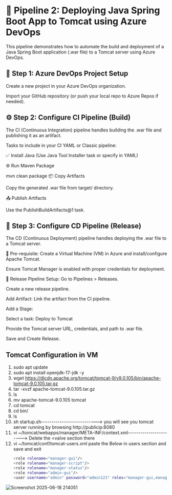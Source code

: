 # 🚀 Pipeline 2: Deploying Java Spring Boot App to Tomcat using Azure DevOps
This pipeline demonstrates how to automate the build and deployment of a Java Spring Boot application (.war file) to a Tomcat server using Azure DevOps.

## 📁 Step 1: Azure DevOps Project Setup
Create a new project in your Azure DevOps organization.

Import your GitHub repository (or push your local repo to Azure Repos if needed).

## ⚙️ Step 2: Configure CI Pipeline (Build)
The CI (Continuous Integration) pipeline handles building the .war file and publishing it as an artifact.

Tasks to include in your CI YAML or Classic pipeline:

✅ Install Java (Use Java Tool Installer task or specify in YAML)

⚙️ Run Maven Package

mvn clean package
📦 Copy Artifacts

Copy the generated .war file from target/ directory.

📤 Publish Artifacts

Use the PublishBuildArtifacts@1 task.

## 🚀 Step 3: Configure CD Pipeline (Release)
The CD (Continuous Deployment) pipeline handles deploying the .war file to a Tomcat server.

🔧 Pre-requisite:
Create a Virtual Machine (VM) in Azure and install/configure Apache Tomcat.

Ensure Tomcat Manager is enabled with proper credentials for deployment.

🎯 Release Pipeline Setup:
Go to Pipelines > Releases.

Create a new release pipeline.

Add Artifact: Link the artifact from the CI pipeline.

Add a Stage:

Select a task: Deploy to Tomcat

Provide the Tomcat server URL, credentials, and path to .war file.

Save and Create Release.

## Tomcat Configuration in VM
1. sudo apt update
2. sudo apt install openjdk-17-jdk -y
3. wget https://dlcdn.apache.org/tomcat/tomcat-9/v9.0.105/bin/apache-tomcat-9.0.105.tar.gz
4. tar -xvzf apache-tomcat-9.0.105.tar.gz
5. ls
6. mv apache-tomcat-9.0.105 tomcat
7. cd tomcat
8. cd bin/
9. ls
10. sh startup.sh---------------------------> you will see you tomcat server running by browsing http://publicip:8080
11. vi ~/tomcat/webapps/manager/META-INF/context.xml-----------------------> Delete the <valve section there 
12. vi ~/tomcat/conf/tomcat-users.xml paste the Below in users section and save and exit
    ```bash
    <role rolename="manager-gui"/>
    <role rolename="manager-script"/>
    <role rolename="manager-status"/>
    <role rolename="admin-gui"/>
    <user username="admin" password="admin123" roles="manager-gui,manager-script,manager-status,admin-gui"/>

![Screenshot 2025-06-18 214051](https://github.com/user-attachments/assets/e5ac240f-744d-4d65-b94f-d5abb0ae0712)

